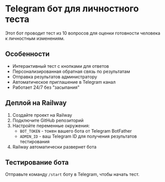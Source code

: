 # Telegram бот для личностного теста

Этот бот проводит тест из 10 вопросов для оценки готовности человека к личностным изменениям.

## Особенности

- Интерактивный тест с кнопками для ответов
- Персонализированная обратная связь по результатам
- Отправка результатов администратору
- Автоматическое приглашение в Telegram канал
- Работает 24/7 без "засыпания"

## Деплой на Railway

1. Создайте проект на Railway
2. Подключите GitHub репозиторий
3. Настройте переменные окружения:
   - `BOT_TOKEN` - токен вашего бота от Telegram BotFather
   - `ADMIN_ID` - ваш Telegram ID для получения результатов тестирования
4. Railway автоматически развернет бота

## Тестирование бота

Отправьте команду `/start` боту в Telegram, чтобы начать тест.

